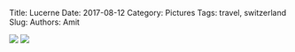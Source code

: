 Title: Lucerne
Date: 2017-08-12
Category: Pictures
Tags: travel, switzerland
Slug: 
Authors: Amit

<div class="imagepost">
<img src="/images/lucerne1.jpg" class="imageitem half" />
<img src="/images/lucerne2.jpg" class="imageitem half" />
</div>
